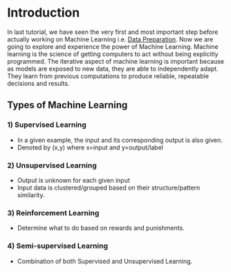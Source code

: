 # Introduction

In last tutorial, we have seen the very first and most important step before actually working on Machine Learning i.e. [Data Preparation](https://github.com/anantbara/Machine-Learning-Tutorials/blob/master/UG/1.%20Data_Preparation/Data%20Preparation.md). Now we are going to explore and experience the power of Machine Learning. Machine learning is the science of getting computers to act without being explicitly programmed. The iterative aspect of machine learning is important because as models are exposed to new data, they are able to independently adapt. They learn from previous computations to produce reliable, repeatable decisions and results. 

## Types of Machine Learning

### 1) Supervised Learning
* In a given example, the input and its corresponding output is also given.
* Denoted by (x,y) where x=input and y=output/label

### 2) Unsupervised Learning
* Output is unknown for each given input
* Input data is clustered/grouped based on their structure/pattern similarity.

### 3) Reinforcement Learning
* Determine what to do based on rewards and punishments.

### 4) Semi-supervised Learning
* Combination of both Supervised and Unsupervised Learning.